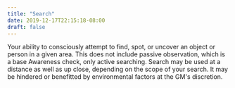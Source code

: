 ```yaml
---
title: "Search"
date: 2019-12-17T22:15:18-08:00
draft: false
---
```


Your ability to consciously attempt to find, spot, or uncover an object or person in a given area. This does not include passive observation, which is a base Awareness check, only active searching. Search may be used at a distance as well as up close, depending on the scope of your search. It may be hindered or benefitted by environmental factors at the GM's discretion.